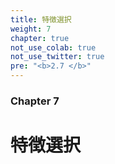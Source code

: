 ```yaml
---
title: 特徴選択
weight: 7
chapter: true
not_use_colab: true
not_use_twitter: true
pre: "<b>2.7 </b>"
---
```


### Chapter 7

# 特徴選択